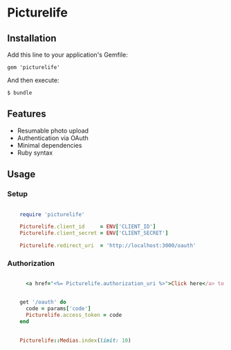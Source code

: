 # Picturelife

## Installation

Add this line to your application's Gemfile:

    gem 'picturelife'

And then execute:

    $ bundle

## Features

  - Resumable photo upload
  - Authentication via OAuth
  - Minimal dependencies
  - Ruby syntax

## Usage

### Setup
```ruby

    require 'picturelife'

    Picturelife.client_id     = ENV['CLIENT_ID']
    Picturelife.client_secret = ENV['CLIENT_SECRET']

    Picturelife.redirect_uri  = 'http://localhost:3000/oauth'

```

### Authorization

```ruby

      <a href="<%= Picturelife.authorization_uri %>">Click here</a> to connect to Picturelife!</a>

```

```ruby

    get '/oauth' do
      code = params['code']
      Picturelife.access_token = code
    end

```

```ruby
    
    Picturelife::Medias.index(limit: 10)


```


